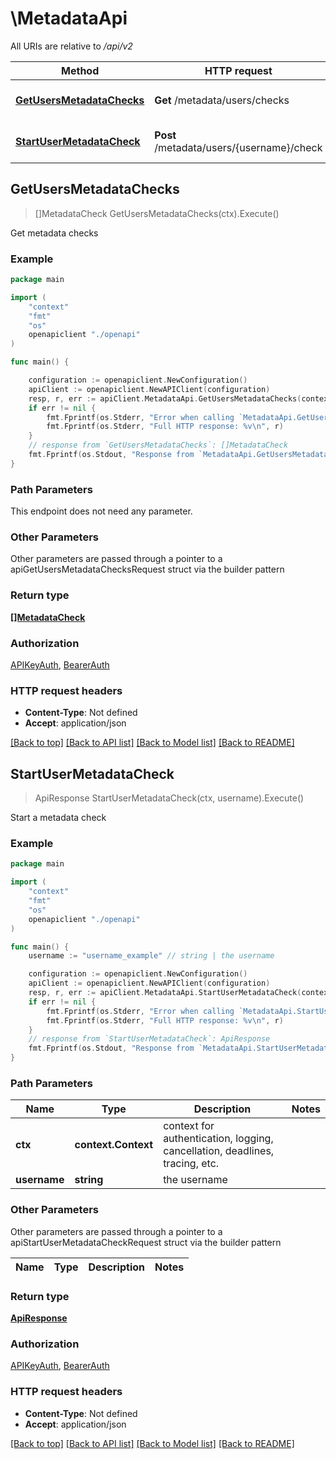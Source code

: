 # \MetadataApi

All URIs are relative to */api/v2*

Method | HTTP request | Description
------------- | ------------- | -------------
[**GetUsersMetadataChecks**](MetadataApi.md#GetUsersMetadataChecks) | **Get** /metadata/users/checks | Get metadata checks
[**StartUserMetadataCheck**](MetadataApi.md#StartUserMetadataCheck) | **Post** /metadata/users/{username}/check | Start a metadata check



## GetUsersMetadataChecks

> []MetadataCheck GetUsersMetadataChecks(ctx).Execute()

Get metadata checks



### Example

```go
package main

import (
    "context"
    "fmt"
    "os"
    openapiclient "./openapi"
)

func main() {

    configuration := openapiclient.NewConfiguration()
    apiClient := openapiclient.NewAPIClient(configuration)
    resp, r, err := apiClient.MetadataApi.GetUsersMetadataChecks(context.Background()).Execute()
    if err != nil {
        fmt.Fprintf(os.Stderr, "Error when calling `MetadataApi.GetUsersMetadataChecks``: %v\n", err)
        fmt.Fprintf(os.Stderr, "Full HTTP response: %v\n", r)
    }
    // response from `GetUsersMetadataChecks`: []MetadataCheck
    fmt.Fprintf(os.Stdout, "Response from `MetadataApi.GetUsersMetadataChecks`: %v\n", resp)
}
```

### Path Parameters

This endpoint does not need any parameter.

### Other Parameters

Other parameters are passed through a pointer to a apiGetUsersMetadataChecksRequest struct via the builder pattern


### Return type

[**[]MetadataCheck**](MetadataCheck.md)

### Authorization

[APIKeyAuth](../README.md#APIKeyAuth), [BearerAuth](../README.md#BearerAuth)

### HTTP request headers

- **Content-Type**: Not defined
- **Accept**: application/json

[[Back to top]](#) [[Back to API list]](../README.md#documentation-for-api-endpoints)
[[Back to Model list]](../README.md#documentation-for-models)
[[Back to README]](../README.md)


## StartUserMetadataCheck

> ApiResponse StartUserMetadataCheck(ctx, username).Execute()

Start a metadata check



### Example

```go
package main

import (
    "context"
    "fmt"
    "os"
    openapiclient "./openapi"
)

func main() {
    username := "username_example" // string | the username

    configuration := openapiclient.NewConfiguration()
    apiClient := openapiclient.NewAPIClient(configuration)
    resp, r, err := apiClient.MetadataApi.StartUserMetadataCheck(context.Background(), username).Execute()
    if err != nil {
        fmt.Fprintf(os.Stderr, "Error when calling `MetadataApi.StartUserMetadataCheck``: %v\n", err)
        fmt.Fprintf(os.Stderr, "Full HTTP response: %v\n", r)
    }
    // response from `StartUserMetadataCheck`: ApiResponse
    fmt.Fprintf(os.Stdout, "Response from `MetadataApi.StartUserMetadataCheck`: %v\n", resp)
}
```

### Path Parameters


Name | Type | Description  | Notes
------------- | ------------- | ------------- | -------------
**ctx** | **context.Context** | context for authentication, logging, cancellation, deadlines, tracing, etc.
**username** | **string** | the username | 

### Other Parameters

Other parameters are passed through a pointer to a apiStartUserMetadataCheckRequest struct via the builder pattern


Name | Type | Description  | Notes
------------- | ------------- | ------------- | -------------


### Return type

[**ApiResponse**](ApiResponse.md)

### Authorization

[APIKeyAuth](../README.md#APIKeyAuth), [BearerAuth](../README.md#BearerAuth)

### HTTP request headers

- **Content-Type**: Not defined
- **Accept**: application/json

[[Back to top]](#) [[Back to API list]](../README.md#documentation-for-api-endpoints)
[[Back to Model list]](../README.md#documentation-for-models)
[[Back to README]](../README.md)

